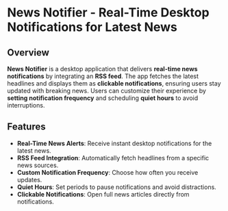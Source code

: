 # News Notifier - Real-Time Desktop Notifications for Latest News 

## Overview
**News Notifier** is a desktop application that delivers **real-time news notifications** by integrating an **RSS feed**. The app fetches the latest headlines and displays them as **clickable notifications**, ensuring users stay updated with breaking news. Users can customize their experience by **setting notification frequency** and scheduling **quiet hours** to avoid interruptions.

## Features
- **Real-Time News Alerts**: Receive instant desktop notifications for the latest news.
- **RSS Feed Integration**: Automatically fetch headlines from a specific news sources.
- **Custom Notification Frequency**: Choose how often you receive updates.
- **Quiet Hours**: Set periods to pause notifications and avoid distractions.
- **Clickable Notifications**: Open full news articles directly from notifications.

